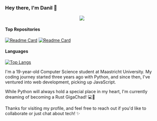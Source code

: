 ### Hey there, I'm Danil 👋

<p align="center">
  <a href="https://skillicons.dev">
    <img src="https://skillicons.dev/icons?i=git, github, docker, vim, py, js, vue, express, nextjs, nodejs, svelte" />
  </a>
</p>

#### Top Repositories
[![Readme Card](https://github-readme-stats.vercel.app/api/pin/?username=ProcrastinatorMuffin&repo=VUE-health-app)](https://github.com/ProcrastinatorMuffin/VUE-health-app)
[![Readme Card](https://github-readme-stats.vercel.app/api/pin/?username=ProcrastinatorMuffin&repo=NextJS-Online-Library)](https://github.com/ProcrastinatorMuffin/NextJS-Online-Library)

#### Languages
[![Top Langs](https://github-readme-stats.vercel.app/api/top-langs/?username=ProcrastinatorMuffin)](https://github.com/anuraghazra/github-readme-stats)

<!--Introduction-->
I'm a 19-year-old Computer Science student at Maastricht University. My coding journey started three years ago with Python, and since then, I've ventured into web development, picking up JavaScript.

While Python will always hold a special place in my heart, I'm currently dreaming of becoming a Rust GigaChad! 💻🦀 

Thanks for visiting my profile, and feel free to reach out if you'd like to collaborate or just chat about tech! ✨
